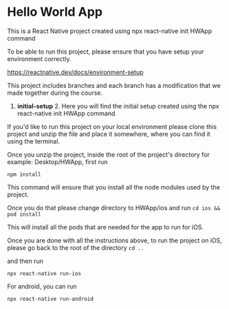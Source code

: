 # Hello World App

This is a React Native project created using 
npx react-native init HWApp command

To be able to run this project, please ensure that you have setup your environment correctly. 

https://reactnative.dev/docs/environment-setup

This project includes branches and each branch 
has a modification that we made together during the course.

1. **initial-setup** 
   2. Here you will find the initial setup created using the npx react-native init HWApp command

If you'd like to run this project on your local environment 
please clone this project and unzip the file and place it somewhere,
where you can find it using the terminal. 

Once you unzip the project, inside the root of the project's directory
for example: Desktop/HWApp, first run 

```npm install```

This command will ensure that you install all the node modules used by the project.

Once you do that please change directory to HWApp/ios and run 
```cd ios && pod install```

This will install all the pods that are needed for the app to run for iOS.

Once you are done with all the instructions above, to run the project on iOS, 
please go back to the root of the directory
```cd ..```

and then run 

```npx react-native run-ios```

For android, you can run 

```npx react-native run-android```
